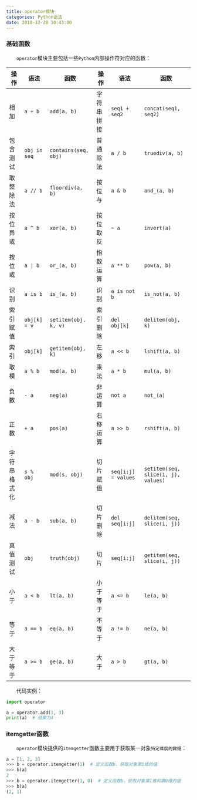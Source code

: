 ```yaml
---
title: operator模块
categories: Python语法
date: 2018-12-28 10:43:00
---
```

### 基础函数

&emsp;&emsp;`operator`模块主要包括一些`Python`内部操作符对应的函数：<!--more-->

操作        | 语法                     | 函数                 | 操作        | 语法                  | 函数
------------|-------------------------|----------------------|-------------|----------------------|-------
相加        | `a + b`                 | `add(a, b)`           | 字符串拼接   | `seq1 + seq2`       | `concat(seq1, seq2)`
包含测试     | `obj in seq`            | `contains(seq, obj)` | 普通除法     | `a / b`             | `truediv(a, b)`
取整除法     | `a // b`                | `floordiv(a, b)`     | 按位与       | `a & b`             | `and_(a, b)`
按位异或     | `a ^ b`                 | `xor(a, b)`          | 按位取反     | `~ a`               | `invert(a)`
按位或       | <code>a &#124; b</code> | `or_(a, b)`          | 指数运算     | `a ** b`            | `pow(a, b)`
识别         | `a is b`                | `is_(a, b)`          | 识别         | `a is not b`       | `is_not(a, b)`
索引赋值     | `obj[k] = v`            | `setitem(obj, k, v)` | 索引删除     | `del obj[k]`        | `delitem(obj, k)`
索引         | `obj[k]`                | `getitem(obj, k)`    | 左移         | `a << b`           | `lshift(a, b)`
取模         | `a % b`                 | `mod(a, b)`          | 乘法         | `a * b`            | `mul(a, b)`
负数         | `- a`                   | `neg(a)`             | 非运算       | `not a`             | `not_(a)`
正数         | `+ a`                   | `pos(a)`             | 右移运算     | `a >> b`            | `rshift(a, b)`
字符串格式化 | `s % obj`                | `mod(s, obj)`        | 切片赋值     | `seq[i:j] = values` | `setitem(seq, slice(i, j), values)`
减法        | `a - b`                  | `sub(a, b)`          | 切片删除     | `del seq[i:j]`      | `delitem(seq, slice(i, j))`
真值测试    | `obj`                    | `truth(obj)`         | 切片        | `seq[i:j]`           | `getitem(seq, slice(i, j))`
小于        | `a < b`                  | `lt(a, b)`           | 小于等于    | `a <= b`             | `le(a, b)`
等于        | `a == b`                 | `eq(a, b)`           | 不等于      | `a != b`             | `ne(a, b)`
大于等于    | `a >= b`                 | `ge(a, b)`           | 大于        | `a > b`              | `gt(a, b)`

&emsp;&emsp;代码实例：

``` python
import operator

a = operator.add(1, 3)
print(a)  # 结果为4
```

### itemgetter函数

&emsp;&emsp;`operator`模块提供的`itemgetter`函数主要用于获取某一对象`特定维度的数据`：

``` python
a = [1, 2, 3]
>>> b = operator.itemgetter(1)  # 定义函数b，获取对象第1维的值
>>> b(a)
2
>>> b = operator.itemgetter(1, 0)  # 定义函数b，获取对象第1维和第0维的值
>>> b(a)
(2, 1)
```